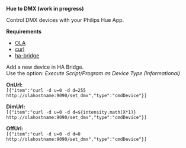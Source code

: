 **Hue to DMX (work in progress)**

Control DMX devices with your Philips Hue App.

**Requirements**

* [OLA](https://www.openlighting.org/ola/)
* [curl](https://curl.haxx.se/)
* [ha-bridge](https://github.com/bwssytems/ha-bridge/)

Add a new device in HA Bridge.  
Use the option: *Execute Script/Program as Device Type (Informational)*

**OnUrl:**  
`[{"item":"curl -d u=0 -d d=255 http://olahostname:9090/set_dmx","type":"cmdDevice"}]`

**DimUrl:**  
`[{"item":"curl -d u=0 -d d=${intensity.math(X*1)} http://olahostname:9090/set_dmx","type":"cmdDevice"}]`

**OffUrl:**  
`[{"item":"curl -d u=0 -d d=0 http://olahostname:9090/set_dmx","type":"cmdDevice"}]`

